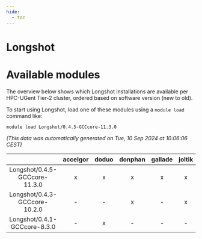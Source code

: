 ```yaml
---
hide:
  - toc
---
```


Longshot
========

# Available modules


The overview below shows which Longshot installations are available per HPC-UGent Tier-2 cluster, ordered based on software version (new to old).

To start using Longshot, load one of these modules using a `module load` command like:

```shell
module load Longshot/0.4.5-GCCcore-11.3.0
```

*(This data was automatically generated on Tue, 10 Sep 2024 at 10:06:06 CEST)*  

| |accelgor|doduo|donphan|gallade|joltik|shinx|skitty|
| :---: | :---: | :---: | :---: | :---: | :---: | :---: | :---: |
|Longshot/0.4.5-GCCcore-11.3.0|x|x|x|x|x|-|x|
|Longshot/0.4.3-GCCcore-10.2.0|-|-|x|-|x|-|-|
|Longshot/0.4.1-GCCcore-8.3.0|-|x|-|-|-|-|-|
